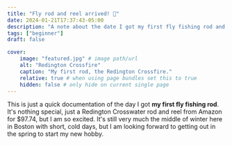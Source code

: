```yaml
---
title: "Fly rod and reel arrived! 🎉"
date: 2024-01-21T17:37:43-05:00
description: "A note about the date I got my first fly fishing rod and reel."
tags: ["beginner"]
draft: false

cover:
    image: "featured.jpg" # image path/url
    alt: "Redington Crossfire"
    caption: "My first rod, the Redington Crossfire."
    relative: true # when using page bundles set this to true
    hidden: false # only hide on current single page
---
```


This is just a quick documentation of the day I got **my first fly fishing rod**.
It's nothing special, just a Redington Crosswater rod and reel from Amazon for $97.74, but I am so excited.
It's still very much the middle of winter here in Boston with short, cold days, but I am looking forward to getting out in the spring to start my new hobby.
